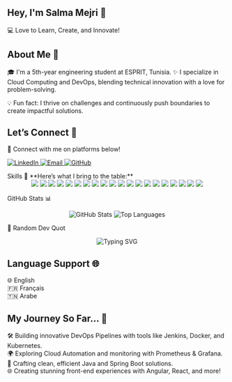 ## **Hey, I'm Salma Mejri 👋**
💻 Love to Learn, Create, and Innovate!

## **About Me 🚀**
🎓 I'm a 5th-year engineering student at ESPRIT, Tunisia.
✨ I specialize in Cloud Computing and DevOps, blending technical innovation with a love for problem-solving.

💡 Fun fact: I thrive on challenges and continuously push boundaries to create impactful solutions.

## **Let’s Connect 🌟**
🔗 Connect with me on platforms below!

<p> <a href="https://www.linkedin.com/in/salma-mejri-1195381b3/"> <img src="https://img.shields.io/badge/-LinkedIn-0077B5?style=for-the-badge&logo=linkedin&logoColor=white" alt="LinkedIn"> </a> <a href="mailto:mejrisalma01@gmail.com"> <img src="https://img.shields.io/badge/-Email-D14836?style=for-the-badge&logo=gmail&logoColor=white" alt="Email"> </a> <a href="https://github.com/SalmaMj"> <img src="https://img.shields.io/badge/-GitHub-181717?style=for-the-badge&logo=github&logoColor=white" alt="GitHub"> </a> </p>
Skills
🎨 **Here’s what I bring to the table:**
<div align="center">
    <img src="https://img.shields.io/badge/-Java-007396?style=for-the-badge&logo=java&logoColor=white">
    <img src="https://img.shields.io/badge/-Spring%20Boot-6DB33F?style=for-the-badge&logo=spring-boot&logoColor=white">
    <img src="https://img.shields.io/badge/-Angular-DD0031?style=for-the-badge&logo=angular&logoColor=white">
    <img src="https://img.shields.io/badge/-React-61DAFB?style=for-the-badge&logo=react&logoColor=white">
    <img src="https://img.shields.io/badge/-Docker-2496ED?style=for-the-badge&logo=docker&logoColor=white">
    <img src="https://img.shields.io/badge/-Kubernetes-326CE5?style=for-the-badge&logo=kubernetes&logoColor=white">
    <img src="https://img.shields.io/badge/-Jenkins-D24939?style=for-the-badge&logo=jenkins&logoColor=white">
    <img src="https://img.shields.io/badge/-Power%20BI-F2C811?style=for-the-badge&logo=power-bi&logoColor=black">
    <img src="https://img.shields.io/badge/-Prometheus-E6522C?style=for-the-badge&logo=prometheus&logoColor=white">
    <img src="https://img.shields.io/badge/-Grafana-F46800?style=for-the-badge&logo=grafana&logoColor=white">
    <img src="https://img.shields.io/badge/-MySQL-4479A1?style=for-the-badge&logo=mysql&logoColor=white">
    <img src="https://img.shields.io/badge/-MongoDB-47A248?style=for-the-badge&logo=mongodb&logoColor=white">
    <img src="https://img.shields.io/badge/-SonarQube-4E9BCD?style=for-the-badge&logo=sonarqube&logoColor=white">
    <img src="https://img.shields.io/badge/-Maven-C71A36?style=for-the-badge&logo=apache-maven&logoColor=white">
    <img src="https://img.shields.io/badge/-AWS-232F3E?style=for-the-badge&logo=amazon-aws&logoColor=white">
    <img src="https://img.shields.io/badge/-Azure-0089D6?style=for-the-badge&logo=microsoft-azure&logoColor=white">
    <img src="https://img.shields.io/badge/-Trivy-5B3D4A?style=for-the-badge&logo=docker&logoColor=white">
    <img src="https://img.shields.io/badge/-Symfony-000000?style=for-the-badge&logo=symfony&logoColor=white">
    <img src="https://img.shields.io/badge/-Android%20Studio-3DDC84?style=for-the-badge&logo=android&logoColor=white">
    <img src="https://img.shields.io/badge/-Power%20Automate-0078D4?style=for-the-badge&logo=microsoft-power-automate&logoColor=white">
</div>

GitHub Stats 📊 
<p align="center"> <img src="https://github-readme-stats.vercel.app/api?username=SalmaMj&show_icons=true&theme=radical" alt="GitHub Stats"> <img src="https://github-readme-stats.vercel.app/api/top-langs/?username=SalmaMj&layout=compact&theme=radical" alt="Top Languages"> </p>
🎨 Random Dev Quot
<p align="center">
  <img src="https://readme-typing-svg.demolab.com?font=Fira+Code&size=25&pause=1000&color=F759B6&width=1443&lines=%E2%80%9CThe+only+way+to+do+great+work+is+to+love+what+you+do.%E2%80%9D;-%E2%80%93+Steve+Jobs" alt="Typing SVG" />
</p>

</p>

## **Language Support 🌐**
🌐 English  
🇫🇷 Français  
🇹🇳 Arabe

## **My Journey So Far... 🌟**
🛠️ Building innovative DevOps Pipelines with tools like Jenkins, Docker, and Kubernetes.  
🌍 Exploring Cloud Automation and monitoring with Prometheus & Grafana.  
🔧 Crafting clean, efficient Java and Spring Boot solutions.  
🌐 Creating stunning front-end experiences with Angular, React, and more!
